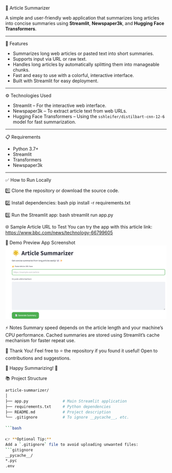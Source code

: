  🌟 Article Summarizer

A simple and user-friendly web application that summarizes long articles into concise summaries using **Streamlit**, **Newspaper3k**, and **Hugging Face Transformers**.

---

🚀 Features

- Summarizes long web articles or pasted text into short summaries.
- Supports input via URL or raw text.
- Handles long articles by automatically splitting them into manageable chunks.
- Fast and easy to use with a colorful, interactive interface.
- Built with Streamlit for easy deployment.

---

⚙️ Technologies Used

- Streamlit – For the interactive web interface.
- Newspaper3k – To extract article text from web URLs.
- Hugging Face Transformers – Using the `sshleifer/distilbart-cnn-12-6` model for fast summarization.

---

 📋 Requirements

- Python 3.7+
- Streamlit
- Transformers
- Newspaper3k

---

 ✅ How to Run Locally

1️⃣ Clone the repository or download the source code.

2️⃣ Install dependencies:
bash
pip install -r requirements.txt

3️⃣ Run the Streamlit app:
bash
streamlit run app.py

🌐 Sample Article URL to Test
You can try the app with this article link:
https://www.bbc.com/news/technology-66799605

🎨 Demo Preview
App Screenshot
![App Screenshot](https://github.com/safwankkmohammed/Article-Summarizer/blob/main/article_summarizer.png)

⚡ Notes
Summary speed depends on the article length and your machine’s CPU performance.
Cached summaries are stored using Streamlit’s cache mechanism for faster repeat use.

📢 Thank You!
Feel free to ⭐ the repository if you found it useful!
Open to contributions and suggestions.

🌈 Happy Summarizing! 🚀

📚 Project Structure
```bash
article-summarizer/
│
├── app.py               # Main Streamlit application
├── requirements.txt     # Python dependencies
├── README.md            # Project description
└── .gitignore           # To ignore __pycache__, etc.

```bash

👉 **Optional Tip:**  
Add a `.gitignore` file to avoid uploading unwanted files:
```gitignore
__pycache__/
*.pyc
.env





